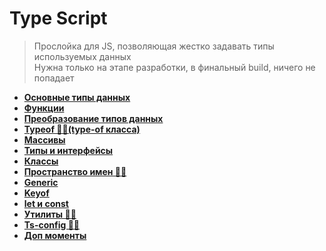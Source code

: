 # Type Script
> Прослойка для JS, позволяющая жестко задавать типы используемых данных  
> Нужна только на этапе разработки, в финальный build, ничего не попадает

* **<a href="./pages/types/readme.md">Основные типы данных</a>**
* **<a href="./pages/functions/readme.md">Функции</a>**
* **<a href="./pages/type-transform/readme.md">Преобразование типов данных</a>**
* **<a href="./pages/type-of/readme.md">Typeof ✍🏼(type-of класса)</a>**
* **<a href="./pages/arrays/readme.md">Массивы</a>**
* **<a href="./pages/types-and-interfaces/readme.md">Типы и интерфейсы</a>**
* **<a href="./pages/classes/readme.md">Классы</a>**
* **<a href="./pages/classes/readme.md">Пространство имен ✍🏼</a>**
* **<a href="./pages/generic/readme.md">Generic</a>**
* **<a href="./pages/keyof/readme.md">Keyof</a>**
* **<a href="./pages/let-const/readme.md">let и const</a>**
* **<a href="./pages/classes/readme.md">Утилиты ✍🏼</a>**
* **<a href="./pages/classes/readme.md">Ts-config ✍🏼</a>**
* **<a href="./pages/additional/readme.md">Доп моменты</a>**
